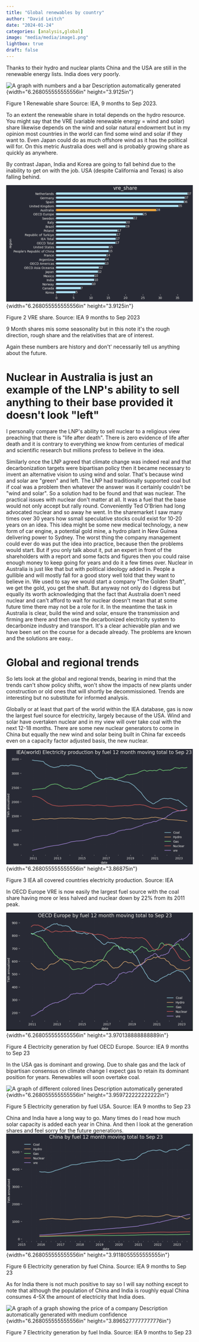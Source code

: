 ```yaml
---
title: "Global renewables by country"
author: "David Leitch"
date: "2024-01-24"
categories: [analysis,global]
image: "media/media/image1.png"
lightbox: true
draft: false
---
```

Thanks to their hydro and nuclear plants China and the USA are still in
the renewable energy lists. India does very poorly.

![A graph with numbers and a bar Description automatically
generated](media/media/image1.png){width="6.268055555555556in"
height="3.9125in"}

Figure 1 Renewable share Source: IEA, 9 months to Sep 2023.

To an extent the renewable share in total depends on the hydro resource.
You might say that the VRE (variable renewable energy = wind and solar)
share likewise depends on the wind and solar natural endowment but in my
opinion most countries in the world can find some wind and solar if they
want to. Even Japan could do as much offshore wind as it has the
political will for. On this metric Australia does well and is probably
growing share as quickly as anywhere.

By contrast Japan, India and Korea are going to fall behind due to the
inability to get on with the job. USA (despite California and Texas) is
also falling behind.

![](media/media/image2.png){width="6.268055555555556in"
height="3.9125in"}

Figure 2 VRE share. Source: IEA 9 months to Sep 2023

9 Month shares mis some seasonality but in this note it's the rough
direction, rough share and the relativities that are of interest.

Again these numbers are history and don't' necessarily tell us anything
about the future.

# Nuclear in Australia is just an example of the LNP's ability to sell anything to their base provided it doesn't look "left"

I personally compare the LNP's ability to sell nuclear to a religious
view preaching that there is "life after death". There is zero evidence
of life after death and it is contrary to everything we know from
centuries of medical and scientific research but millions profess to
believe in the idea.

Similarly once the LNP agreed that climate change was indeed real and
that decarbonization targets were bipartisan policy then it became
necessary to invent an alternative vision to using wind and solar.
That's because wind and solar are "green" and left. The LNP had
traditionally supported coal but if coal was a problem then whatever the
answer was it certainly couldn't be "wind and solar". So a solution had
to be found and that was nuclear. The practical issues with nuclear
don't matter at all. It was a fuel that the base would not only accept
but rally round. Conveniently Ted O'Brien had long advocated nuclear and
so away he went. In the sharemarket I saw many times over 30 years how
ssmall speculative stocks could exist for 10-20 years on an idea. This
idea might be some new medical technology, a new form of car engine, a
potential gold mine, a hydro plant in New Guinea delivering power to
Sydney. The worst thing the company management could ever do was put the
idea into practice, because then the problems would start. But if you
only talk about it, put an expert in front of the shareholders with a
report and some facts and figures then you could raise enough money to
keep going for years and do it a few times over. Nuclear in Australia is
just like that but with political ideology added in. People a gullible
and will mostly fall for a good story well told that they want to
believe in. We used to say we would start a company "The Golden Shaft",
we get the gold, you get the shaft. But anyway not only do I digress but
equally its worth acknowledging that the fact that Australia doen't need
nuclear and can't afford to wait for nuclear doesn't mean that at some
future time there may not be a role for it. In the meantime the task in
Australia is clear, build the wind and solar, ensure the transmission
and firming are there and then use the decarbonized electricity system
to decarbonize industry and transport. It's a clear achievable plan and
we have been set on the course for a decade already. The problems are
known and the solutions are easy..

# Global and regional trends

So lets look at the global and regional trends, bearing in mind that the
trends can't show policy shifts, won't show the impacts of new plants
under construction or old ones that will shortly be decommissioned.
Trends are interesting but no substitute for informed analysis.

Globally or at least that part of the world within the IEA database, gas
is now the largest fuel source for electricity, largely because of the
USA. Wind and solar have overtaken nuclear and in my view will over take
coal with the next 12-18 months. There are some new nuclear generators
to come in China but equally the new wind and solar being built in China
far exceeds even on a capacity factor adjusted basis, the new nuclear.

![](media/media/image3.png){width="6.268055555555556in"
height="3.86875in"}

Figure 3 IEA all covered countries electricity production. Source: IEA

In OECD Europe VRE is now easily the largest fuel source with the coal
share having more or less halved and nuclear down by 22% from its 2011
peak.

![](media/media/image4.png){width="6.268055555555556in"
height="3.970138888888889in"}

Figure 4 Electricity generation by fuel OECD Europe. Source: IEA 9
months to Sep 23

In the USA gas is dominant and growing. Due to shale gas and the lack of
bipartisan consensus on climate change I expect gas to retain its
dominant position for years. Renewables will soon overtake coal.

![A graph of different colored lines Description automatically
generated](media/media/image5.png){width="6.268055555555556in"
height="3.959722222222222in"}

Figure 5 Electricity generation by fuel USA. Source: IEA 9 months to Sep
23

China and India have a long way to go. Many times do I read how much
solar capacity is added each year in China. And then I look at the
generation shares and feel sorry for the future generations.\
![](media/media/image6.png){width="6.268055555555556in"
height="3.9118055555555555in"}

Figure 6 Electricity generation by fuel China. Source: IEA 9 months to
Sep 23

As for India there is not much positive to say so I will say nothing
except to note that although the population of China and India is
roughly equal China consumes 4-5X the amount of electricity that India
does.

![A graph of a graph showing the price of a company Description
automatically generated with medium
confidence](media/media/image7.png){width="6.268055555555556in"
height="3.8965277777777776in"}

Figure 7 Electricity generation by fuel India. Source: IEA 9 months to
Sep 23
